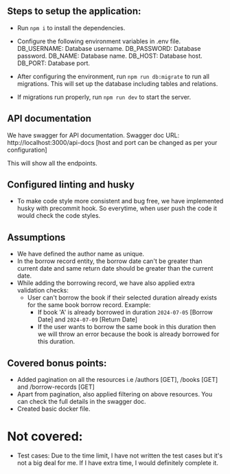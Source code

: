 ## Steps to setup the application:
- Run `npm i` to install the dependencies.

- Configure the following environment variables in .env file. 
 DB_USERNAME: Database username.
 DB_PASSWORD: Database password.
 DB_NAME: Database name.
 DB_HOST: Database host.
 DB_PORT: Database port.

- After configuring the environment, run `npm run db:migrate` to run all migrations. This will set up the database including tables and relations.

- If migrations run properly, run `npm run dev` to start the server.

## API documentation

We have swagger for API documentation. 
Swagger doc URL: http://localhost:3000/api-docs [host and port can be changed as per your configuration]

This will show all the endpoints.

## Configured linting and husky
- To make code style more consistent and bug free, we have implemented husky with precommit hook. So everytime, when user push the code it would check the code styles. 

## Assumptions 
- We have defined the author name as unique.
- In the borrow record entity, the borrow date can't be greater than current date and same return date should be greater than the current date.
- While adding the borrowing record, we have also applied extra validation checks: 
  - User can't borrow the book if their selected duration already exists for the same book borrow record.
 Example: 
    - If book 'A' is already borrowed in duration `2024-07-05` [Borrow Date] and `2024-07-09` [Return Date] 
    - If the user wants to borrow the same book in this duration then we will throw an error because the book is already borrowed for this duration.   

## Covered bonus points:
- Added pagination on all the resources i.e /authors [GET], /books [GET] and /borrow-records [GET]
- Apart from pagination, also applied filtering on above resources. You can check the full details in the swagger doc.
- Created basic docker file.

# Not covered:
- Test cases: Due to the time limit, I have not written the test cases but it's not a big deal for me. If I have extra time, I would definitely complete it. 
